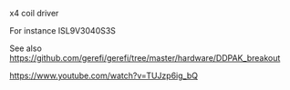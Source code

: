 x4 coil driver

For instance ISL9V3040S3S

See also https://github.com/gerefi/gerefi/tree/master/hardware/DDPAK_breakout

https://www.youtube.com/watch?v=TUJzp6ig_bQ
